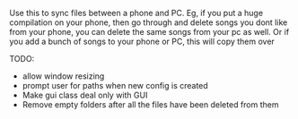 Use this to sync files between a phone and PC.
Eg, if you put a huge compilation on your phone,
    then go through and delete songs you dont like
    from your phone, you can delete the same songs
    from your pc as well.
    Or if you add a bunch of songs to your phone
    or PC, this will copy them over

TODO:
- allow window resizing
- prompt user for paths when new config is created
- Make gui class deal only with GUI
- Remove empty folders after all the files have been deleted from them 
